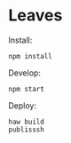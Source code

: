 Leaves
======

Install:

```
npm install
```

Develop:

```
npm start
```

Deploy:

```
haw build
publisssh
```
